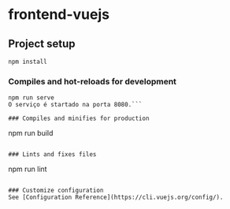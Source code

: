 # frontend-vuejs

## Project setup
```
npm install
```

### Compiles and hot-reloads for development
```
npm run serve
O serviço é startado na porta 8080.```

### Compiles and minifies for production
```
npm run build
```

### Lints and fixes files
```
npm run lint
```

### Customize configuration
See [Configuration Reference](https://cli.vuejs.org/config/).



